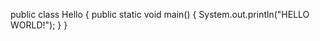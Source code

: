 public class Hello
{
    public static void main()
    {
        System.out.println("HELLO WORLD!");
     }
 }
